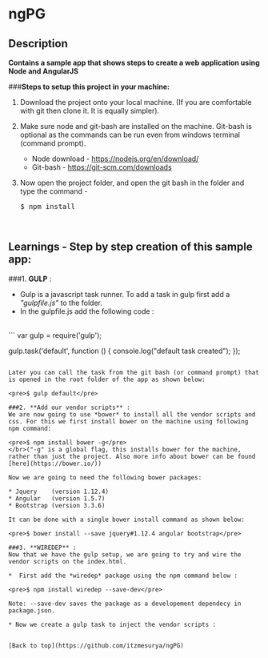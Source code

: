 # ngPG

## Description

**Contains a sample app that shows steps to create a web application using Node and AngularJS**

###**Steps to setup this project in your machine:**<br />

1. Download the project onto your local machine. (If you are comfortable with git then clone it. It is equally simpler).

2. Make sure node and git-bash are installed on the machine. Git-bash is optional as the commands can be run even from windows terminal (command prompt).
    * Node download - https://nodejs.org/en/download/
    * Git-bash - https://git-scm.com/downloads

3. Now open the project folder, and open the git bash in the folder and type the command - <br /><pre>$ npm install</pre>

</br>

## Learnings - Step by step creation of this sample app:

###1. **GULP** :
* Gulp is a javascript task runner. To add a task in gulp first add a *"gulpfile.js"* to the folder.
* In the gulpfile.js add the following code : 
</br>
```
var gulp = require('gulp');

gulp.task('default', function () {
    console.log("default task created");
});

```

Later you can call the task from the git bash (or command prompt) that is opened in the root folder of the app as shown below:

<pre>$ gulp default</pre>

###2. **Add our vendor scripts** :
We are now going to use *bower* to install all the vendor scripts and css. For this we first install bower on the machine using following npm command:

<pre>$ npm install bower -g</pre> 
</br>("-g" is a global flag, this installs bower for the machine, rather than just the project. Also more info about bower can be found [here](https://bower.io/))

Now we are going to need the following bower packages:

* Jquery    (version 1.12.4)
* Angular   (version 1.5.7)
* Bootstrap (version 3.3.6)

It can be done with a single bower install command as shown below:

<pre>$ bower install --save jquery#1.12.4 angular bootstrap</pre> 

###3. **WIREDEP** :
Now that we have the gulp setup, we are going to try and wire the vendor scripts on the index.html.

*  First add the *wiredep* package using the npm command below :

<pre>$ npm install wiredep --save-dev</pre>

Note: --save-dev saves the package as a developement dependecy in package.json.

* Now we create a gulp task to inject the vendor scripts :

```


```

[Back to top](https://github.com/itzmesurya/ngPG)